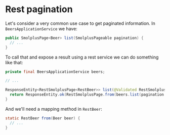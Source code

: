 # Rest pagination

Let's consider a very common use case to get paginated information. In `BeersApplicationService` we have:

```java
public SmolplusPage<Beer> list(SmolplusPageable pagination) {
  // ...
}
```

To call that and expose a result using a rest service we can do something like that: 

```java
private final BeersApplicationService beers;

// ...

ResponseEntity<RestSmolplusPage<RestBeer>> list(@Validated RestSmolplusPageable pagination) {
  return ResponseEntity.ok(RestSmolplusPage.from(beers.list(pagination.toPageable()), RestBeer::from))
}
```

And we'll need a mapping method in `RestBeer`: 

```java
static RestBeer from(Beer beer) {
  // ...
}
```